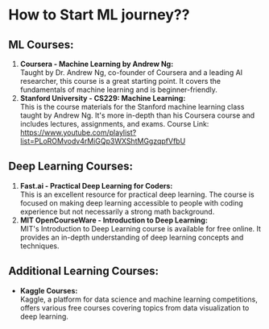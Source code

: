 # How to Start ML journey??

## ML Courses:
1. **Coursera - Machine Learning by Andrew Ng:** \
Taught by Dr. Andrew Ng, co-founder of Coursera and a leading AI researcher, this course is a great starting point. It covers the fundamentals of machine learning and is beginner-friendly.
2. **Stanford University - CS229: Machine Learning:** \
This is the course materials for the Stanford machine learning class taught by Andrew Ng. It's more in-depth than his Coursera course and includes lectures, assignments, and exams. 
Course Link: https://www.youtube.com/playlist?list=PLoROMvodv4rMiGQp3WXShtMGgzqpfVfbU

## Deep Learning Courses:
1. **Fast.ai - Practical Deep Learning for Coders:** \
This is an excellent resource for practical deep learning. The course is focused on making deep learning accessible to people with coding experience but not necessarily a strong math background.
2. **MIT OpenCourseWare - Introduction to Deep Learning:** \
MIT's Introduction to Deep Learning course is available for free online. It provides an in-depth understanding of deep learning concepts and techniques.

## Additional Learning Courses:
- **Kaggle Courses:** \
Kaggle, a platform for data science and machine learning competitions, offers various free courses covering topics from data visualization to deep learning.
